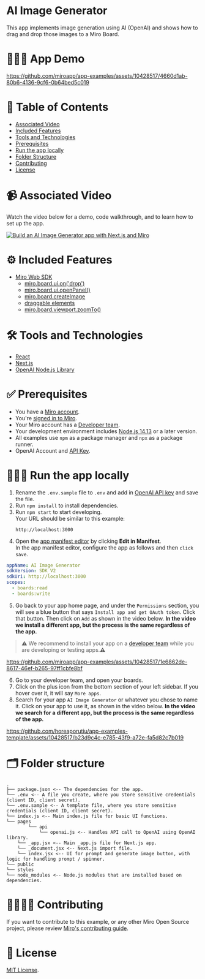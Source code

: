 # AI Image Generator

This app implements image generation using AI (OpenAI) and shows how to drag and drop those images to a Miro Board.

# 👨🏻‍💻 App Demo

https://github.com/miroapp/app-examples/assets/10428517/4660d1ab-80b6-4136-9cf6-0b64bed5c019

# 📒 Table of Contents

- [Associated Video](#video)
- [Included Features](#features)
- [Tools and Technologies](#tools)
- [Prerequisites](#prerequisites)
- [Run the app locally](#run)
- [Folder Structure](#folder)
- [Contributing](#contributing)
- [License](#license)

# 📹 Associated Video <a name="video"></a>

Watch the video below for a demo, code walkthrough, and to learn how to set up the app.

[![Build an AI Image Generator app with Next.js and Miro](https://img.youtube.com/vi/i0mOEhUJBrE/0.jpg)](https://youtu.be/i0mOEhUJBrE)

# ⚙️ Included Features <a name="features"></a>

- [Miro Web SDK](https://developers.miro.com/docs/web-sdk-reference)
  - [miro.board.ui.on('drop')](https://developers.miro.com/docs/ui_boardui#drop-event)
  - [miro.board.ui.openPanel()](https://developers.miro.com/docs/ui_boardui#openpanel)
  - [miro.board.createImage](https://developers.miro.com/docs/board_board#createimage)
  - [draggable elements](https://developers.miro.com/docs/add-drag-and-drop-to-your-app#add-draggable-elements-to-the-app-panel)
  - [miro.board.viewport.zoomTo()](https://developers.miro.com/docs/viewport_viewport#zoomto)

# 🛠️ Tools and Technologies <a name="tools"></a>

- [React](https://react.dev/)
- [Next.js](https://nextjs.org/)
- [OpenAI Node.js Library](https://platform.openai.com/docs/libraries/node-js-library)

# ✅ Prerequisites <a name="prerequisites"></a>

- You have a [Miro account](https://miro.com/signup/).
- You're [signed in to Miro](https://miro.com/login/).
- Your Miro account has a [Developer team](https://developers.miro.com/docs/create-a-developer-team).
- Your development environment includes [Node.js 14.13](https://nodejs.org/en/download) or a later version.
- All examples use `npm` as a package manager and `npx` as a package runner.
- OpenAI Account and [API Key](https://platform.openai.com/account/api-keys).

# 🏃🏽‍♂️ Run the app locally <a name="run"></a>

1. Rename the `.env.sample` file to `.env` and add in [OpenAI API key](https://platform.openai.com/account/api-keys) and save the file.
2. Run `npm install` to install dependencies.
3. Run `npm start` to start developing. \
   Your URL should be similar to this example:
   ```
   http://localhost:3000
   ```
4. Open the [app manifest editor](https://developers.miro.com/docs/manually-create-an-app#step-2-configure-your-app-in-miro) by clicking **Edit in Manifest**. \
   In the app manifest editor, configure the app as follows and then `click save`.

```yaml
appName: AI Image Generator
sdkVersion: SDK_V2
sdkUri: http://localhost:3000
scopes:
  - boards:read
  - boards:write
```

5. Go back to your app home page, and under the `Permissions` section, you will see a blue button that says `Install app and get OAuth token`. Click that button. Then click on `Add` as shown in the video below. <b>In the video we install a different app, but the process is the same regardless of the app.</b>

> ⚠️ We recommend to install your app on a [developer team](https://developers.miro.com/docs/create-a-developer-team) while you are developing or testing apps.⚠️

https://github.com/miroapp/app-examples/assets/10428517/1e6862de-8617-46ef-b265-97ff1cbfe8bf

6. Go to your developer team, and open your boards.
7. Click on the plus icon from the bottom section of your left sidebar. If you hover over it, it will say `More apps`.
8. Search for your app `AI Image Generator` or whatever you chose to name it. Click on your app to use it, as shown in the video below. <b>In the video we search for a different app, but the process is the same regardless of the app.</b>

https://github.com/horeaporutiu/app-examples-template/assets/10428517/b23d9c4c-e785-43f9-a72e-fa5d82c7b019

# 🗂️ Folder structure <a name="folder"></a>

```
.
├── package.json <-- The dependencies for the app.
└── .env <-- A file you create, where you store sensitive credentials (client ID, client secret).
└── .env.sample <-- A template file, where you store sensitive credentials (client ID, client secret).
└── index.js <-- Main index.js file for basic UI functions.
└── pages
        └── api
            └── openai.js <-- Handles API call to OpenAI using OpenAI library.
    └── _app.jsx <-- Main _app.js file for Next.js app.
    └── _document.jsx <-- Next.js import file.
    └── index.jsx <-- UI for prompt and generate image button, with logic for handling prompt / spinner.
└── public
└── styles
└── node_modules <-- Node.js modules that are installed based on dependencies.
```

# 🫱🏻‍🫲🏽 Contributing <a name="contributing"></a>

If you want to contribute to this example, or any other Miro Open Source project, please review [Miro's contributing guide](https://github.com/miroapp/app-examples/blob/main/CONTRIBUTING.md).

# 🪪 License <a name="license"></a>

[MIT License](https://github.com/miroapp/app-examples/blob/main/LICENSE).

